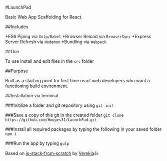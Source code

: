 #LaunchPad

Basic Web App Scaffolding for React.

##Includes

*ES6 Piping via `Gulp/Babel`
*Browser Reload via `BrowserSync`
*Express Server Refresh via `Nodemon`
*Bundling via `Webpack`

##Use

To use install and edit files in the `src` folder

##Purpose

Built as a starting point for first time react web developers who want a functioning build environment. 

##Installation via terminal

###Initilize a folder and git repository using
`git init`

###Save a copy of this git in the created folder
`git clone https://github.com/Hoopes31/LaunchPad.git`

###Install all required packages by typing the following in your saved folder 
`npm i`

###Run the app by typing 
`gulp`

Based on [js-stack-from-scratch](https://github.com/verekia/js-stack-from-scratch) by [Verekia](https://github.com/verekia):+1:
